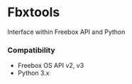 # Fbxtools

Interface within Freebox API and Python

### Compatibility

* Freebox OS API v2, v3
* Python 3.x

